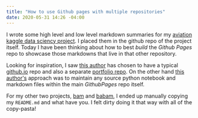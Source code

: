 ```yaml
---
title: "How to use Github pages with multiple repositories"
date: 2020-05-31 14:26 -04:00
---
```


I wrote some high level and low level markdown summaries for my [aviation kaggle data sciency project](https://github.com/namoopsoo/aviation-pilot-physiology-hmm). I placed them in the github repo of the project itself. Today I have been thinking about how to best _build_ the _Github Pages_ repo to showcase those markdowns that live in that other repository.

Looking for inspiration, I saw [this author](https://github.com/sajal2692/) has chosen to have a typical [github.io](https://github.com/sajal2692/sajal2692.github.io) repo and also a separate [portfolio repo](https://github.com/sajal2692/data-science-portfolio). On the other hand [this author's](https://github.com/chrisalbon/notes) approach was to maintain any source python notebook and markdown files within the main _GithubPages_ repo itself.

For my other two projects, [bam](https://github.com/namoopsoo/learn-citibike) and [babam](https://github.com/namoopsoo/time-parser), I ended up manually copying my `README.md` and what have you. I felt dirty doing it that way with all of the copy-pasta! 
